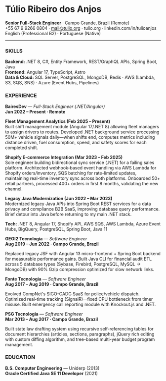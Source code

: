 # Túlio Ribeiro dos Anjos
**Senior Full-Stack Engineer** · Campo Grande, Brazil (Remote)  
+55 67 9 9266 0804 · mail@tulio.org · tulio.org · linkedin.com/in/tulioanjos  
English (Professional B2) · Portuguese (Native)

---

### SKILLS
**Backend:** .NET 8, C#, Entity Framework, REST/GraphQL APIs, Spring Boot, Java  
**Frontend:** Angular 17, TypeScript, Astro  
**Data & Cloud:** SQL Server, PostgreSQL, MongoDB, Redis · AWS (Lambda, S3, SQS, SNS) · Azure (Event Hubs, Pipelines)

### EXPERIENCE

**BairesDev** — *Full-Stack Engineer (.NET/Angular)*  
**Jun 2022 – Present · Remote**

**Fleet Management Analytics (Feb 2025 – Present)**  
Built shift management module (Angular 17/.NET 8) allowing fleet managers to assign drivers to routes. Developed .NET background service processing 50M+ vehicle signals daily—when shifts end, computes metrics including distance driven, fuel consumption, speed, and safety scores for each completed shift.

**Shopify E-commerce Integration (Mar 2023 – Feb 2025)**  
Sole engineer building bidirectional sync service (.NET) for a failing sales platform. Architected webhook-based event handling via AWS Lambda for Shopify orders/inventory, SQS batching for rate-limited updates, maintaining real-time inventory sync across both platforms. Onboarded 50+ retail partners, processed 400+ orders in first 8 months, validating the new channel.

**Legacy Java Modernization (Jun 2022 – Mar 2023)**  
Modernized legacy Java APIs into Spring Boot REST services for a data privacy and compliance B2B SaaS, improving database query performance. Brief detour into Java before returning to my main .NET stack.

**Tech:** .NET 8, Angular 17, Shopify API, AWS SQS, AWS Lambda, Azure Event Hubs, BigQuery, PostgreSQL, Spring Boot, Java 11

**GEOI2 Tecnologia** — *Software Engineer*  
**Aug 2019 – Jun 2022 · Campo Grande, Brazil**

Replaced legacy JSF with Angular 13 micro-frontend + Spring Boot backend for measurable performance gains. Built Java CLI for financial audit ETL across 5 database types (Sybase, Firebird, PostgreSQL, MySQL → MongoDB) with 90% Gzip compression optimized for slow network links.

**Fonte Tecnologia** — *Software Engineer*  
**Aug 2017 – Aug 2019 · Campo Grande, Brazil**

Evolved CompNet's SIGO-CADG SaaS for police/vehicle dispatch. Optimized real-time tracking (SignalR)—fixed CPU bottleneck from timer misuse. Built emergency call reporting module with Knockout.js and .NET.

**PSG Tecnologia** — *Software Engineer*  
**Mar 2013 – Aug 2017 · Campo Grande, Brazil**

Built state law drafting system using recursive self-referencing tables for document hierarchies (articles, sections, paragraphs), jQuery rich editing with custom diffing algorithm, and tree-based multi-year budget program management.

### EDUCATION
**B.S. Computer Engineering** — Uniderp (2013)  
**Oracle Certified Java SE 11 Developer** (2021)

